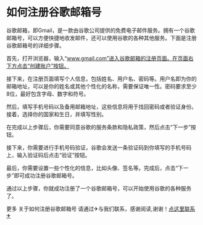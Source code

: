 # 如何注册谷歌邮箱号

谷歌邮箱，即Gmail，是一款由谷歌公司提供的免费电子邮件服务。拥有一个谷歌邮箱号，可以方便快捷地收发邮件，还可以使用谷歌的各种其他服务。下面是注册谷歌邮箱号的详细步骤。

首先，打开浏览器，输入“www.gmail.com”进入谷歌邮箱的注册页面。在页面右下方点击“创建账户”按钮。

接下来，在注册页面填写个人信息，包括姓名、用户名、密码等。用户名即为你的邮箱地址，可以是你的姓名或其他个性化的名称，需要保证唯一性。密码要求至少8位，最好包含字母、数字和符号。

然后，填写手机号码以及备用邮箱地址，这些信息将用于找回密码或者验证身份。接着，选择你的国家和生日，并填写性别。

在完成以上步骤后，你需要同意谷歌的服务条款和隐私政策，然后点击“下一步”按钮。

接下来，你需要进行手机号码验证，谷歌会发送一条验证码到你填写的手机号码上，输入验证码后点击“验证”按钮。

最后，你需要设置一些个性化的信息，比如头像、签名等。完成后，点击“下一步”即可成功注册谷歌邮箱号。

通过以上步骤，你就成功注册了一个谷歌邮箱号，可以开始使用谷歌的各种服务了。

更多 关于如何注册谷歌邮箱号 请通过✈与我们联系，感谢阅读,谢谢！[点这里联系✈](https://c.k02.cc)
